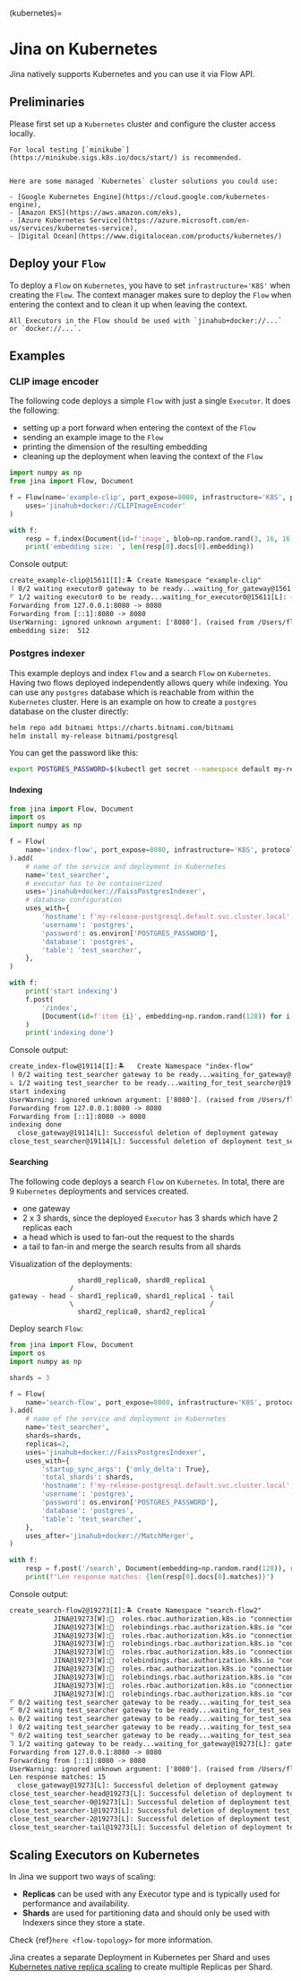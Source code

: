 (kubernetes)=
# Jina on Kubernetes

Jina natively supports Kubernetes and you can use it via Flow API.

## Preliminaries

Please first set up a `Kubernetes` cluster and configure the cluster access locally.

```{tip}
For local testing [`minikube`](https://minikube.sigs.k8s.io/docs/start/) is recommended.
```

```{seealso}

Here are some managed `Kubernetes` cluster solutions you could use:

- [Google Kubernetes Engine](https://cloud.google.com/kubernetes-engine),
- [Amazon EKS](https://aws.amazon.com/eks),
- [Azure Kubernetes Service](https://azure.microsoft.com/en-us/services/kubernetes-service),
- [Digital Ocean](https://www.digitalocean.com/products/kubernetes/)
```

## Deploy your `Flow`

To deploy a `Flow` on `Kubernetes`, you have to set `infrastructure='K8S'` when creating the `Flow`.
The context manager makes sure to deploy the `Flow` when entering the context and to clean it up when leaving the context.

```{caution}
All Executors in the Flow should be used with `jinahub+docker://...` or `docker://...`.
```

## Examples

### CLIP image encoder

The following code deploys a simple `Flow` with just a single `Executor`.
It does the following:
- setting up a port forward when entering the context of the `Flow`
- sending an example image to the `Flow`
- printing the dimension of the resulting embedding
- cleaning up the deployment when leaving the context of the `Flow`

```python
import numpy as np
from jina import Flow, Document

f = Flow(name='example-clip', port_expose=8080, infrastructure='K8S', protocol='http').add(
    uses='jinahub+docker://CLIPImageEncoder'
)

with f:
    resp = f.index(Document(id=f'image', blob=np.random.rand(3, 16, 16)), return_results=True)
    print('embedding size: ', len(resp[0].docs[0].embedding))
```
Console output:
```txt
create_example-clip@15611[I]:🏝️	Create Namespace "example-clip"
⠸ 0/2 waiting executor0 gateway to be ready...waiting_for_gateway@15611[L]: gateway has all its replicas ready!!
⠋ 1/2 waiting executor0 to be ready...waiting_for_executor0@15611[L]: executor0 has all its replicas ready!!
Forwarding from 127.0.0.1:8080 -> 8080
Forwarding from [::1]:8080 -> 8080
UserWarning: ignored unknown argument: ['8080']. (raised from /Users/florianhonicke/jina/jina/jina/helper.py:685)
embedding size:  512                                                                                       
```


### Postgres indexer

This example deploys and index `Flow` and a search `Flow` on `Kubernetes`.
Having two flows deployed independently allows query while indexing.
You can use any `postgres` database which is reachable from within the `Kubernetes` cluster.
Here is an example on how to create a `postgres` database on the cluster directly:
```bash
helm repo add bitnami https://charts.bitnami.com/bitnami
helm install my-release bitnami/postgresql
```
You can get the password like this:
```bash
export POSTGRES_PASSWORD=$(kubectl get secret --namespace default my-release-postgresql -o jsonpath="{.data.postgresql-password}" | base64 --decode)
```

#### Indexing

```python
from jina import Flow, Document
import os
import numpy as np

f = Flow(
    name='index-flow', port_expose=8080, infrastructure='K8S', protocol='http'
).add(
    # name of the service and deployment in Kubernetes
    name='test_searcher',
    # executor has to be containerized
    uses='jinahub+docker://FaissPostgresIndexer',
    # database configuration
    uses_with={
        'hostname': f'my-release-postgresql.default.svc.cluster.local',
        'username': 'postgres',
        'password': os.environ['POSTGRES_PASSWORD'],
        'database': 'postgres',
        'table': 'test_searcher',
    },
)

with f:
    print('start indexing')
    f.post(
        '/index',
        [Document(id=f'item {i}', embedding=np.random.rand(128)) for i in range(100)],
    )
    print('indexing done')
```

Console output:
```txt
create_index-flow@19114[I]:🏝️	Create Namespace "index-flow"
⠸ 0/2 waiting test_searcher gateway to be ready...waiting_for_gateway@19114[L]: gateway has all its replicas ready!!
⠦ 1/2 waiting test_searcher to be ready...waiting_for_test_searcher@19114[L]: test_searcher has all its replicas ready!!
start indexing
UserWarning: ignored unknown argument: ['8080']. (raised from /Users/florianhonicke/jina/jina/jina/helper.py:685)
Forwarding from 127.0.0.1:8080 -> 8080
Forwarding from [::1]:8080 -> 8080
indexing done
  close_gateway@19114[L]: Successful deletion of deployment gateway
close_test_searcher@19114[L]: Successful deletion of deployment test_searcher
```

#### Searching

The following code deploys a search `Flow` on `Kubernetes`. In total, there are 9 `Kubernetes` deployments and services
created.

- one gateway
- 2 x 3 shards, since the deployed `Executor` has 3 shards which have 2 replicas each
- a head which is used to fan-out the request to the shards
- a tail to fan-in and merge the search results from all shards

Visualization of the deployments:

```
                 shard0_replica0, shard0_replica1
               /                                  \
gateway - head - shard1_replica0, shard1_replica1 - tail 
               \                                  /
                 shard2_replica0, shard2_replica1
```

Deploy search `Flow`:

```python
from jina import Flow, Document
import os
import numpy as np

shards = 3

f = Flow(
    name='search-flow', port_expose=8080, infrastructure='K8S', protocol='http'
).add(
    # name of the service and deployment in Kubernetes
    name='test_searcher',
    shards=shards,
    replicas=2,
    uses='jinahub+docker://FaissPostgresIndexer',
    uses_with={
        'startup_sync_args': {'only_delta': True},
        'total_shards': shards,
        'hostname': f'my-release-postgresql.default.svc.cluster.local',
        'username': 'postgres',
        'password': os.environ['POSTGRES_PASSWORD'],
        'database': 'postgres',
        'table': 'test_searcher',
    },
    uses_after='jinahub+docker://MatchMerger',
)

with f:
    resp = f.post('/search', Document(embedding=np.random.rand(128)), return_results=True)
    print(f"Len response matches: {len(resp[0].docs[0].matches)}")
```
Console output:
```txt
create_search-flow2@19273[I]:🏝️	Create Namespace "search-flow2"
           JINA@19273[W]:🔁	roles.rbac.authorization.k8s.io "connection-pool" already exists
           JINA@19273[W]:🔁	rolebindings.rbac.authorization.k8s.io "connection-pool-binding" already exists
           JINA@19273[W]:🔁	roles.rbac.authorization.k8s.io "connection-pool" already exists
           JINA@19273[W]:🔁	rolebindings.rbac.authorization.k8s.io "connection-pool-binding" already exists
           JINA@19273[W]:🔁	roles.rbac.authorization.k8s.io "connection-pool" already exists
           JINA@19273[W]:🔁	rolebindings.rbac.authorization.k8s.io "connection-pool-binding" already exists
           JINA@19273[W]:🔁	roles.rbac.authorization.k8s.io "connection-pool" already exists
           JINA@19273[W]:🔁	rolebindings.rbac.authorization.k8s.io "connection-pool-binding" already exists
           JINA@19273[W]:🔁	roles.rbac.authorization.k8s.io "connection-pool" already exists
           JINA@19273[W]:🔁	rolebindings.rbac.authorization.k8s.io "connection-pool-binding" already exists
⠋ 0/2 waiting test_searcher gateway to be ready...waiting_for_test_searcher-head@19273[L]: test_searcher-head has all its replicas ready!!
⠋ 0/2 waiting test_searcher gateway to be ready...waiting_for_test_searcher-0@19273[L]: test_searcher-0 has all its replicas ready!!
⠦ 0/2 waiting test_searcher gateway to be ready...waiting_for_test_searcher-1@19273[L]: test_searcher-1 has all its replicas ready!!
⠇ 0/2 waiting test_searcher gateway to be ready...waiting_for_test_searcher-2@19273[L]: test_searcher-2 has all its replicas ready!!
⠙ 0/2 waiting test_searcher gateway to be ready...waiting_for_test_searcher-tail@19273[L]: test_searcher-tail has all its replicas ready!!
⠹ 1/2 waiting gateway to be ready...waiting_for_gateway@19273[L]: gateway has all its replicas ready!!
Forwarding from 127.0.0.1:8080 -> 8080
Forwarding from [::1]:8080 -> 8080
UserWarning: ignored unknown argument: ['8080']. (raised from /Users/florianhonicke/jina/jina/jina/helper.py:685)
Len response matches: 15
  close_gateway@19273[L]: Successful deletion of deployment gateway
close_test_searcher-head@19273[L]: Successful deletion of deployment test_searcher-head
close_test_searcher-0@19273[L]: Successful deletion of deployment test_searcher-0
close_test_searcher-1@19273[L]: Successful deletion of deployment test_searcher-1
close_test_searcher-2@19273[L]: Successful deletion of deployment test_searcher-2
close_test_searcher-tail@19273[L]: Successful deletion of deployment test_searcher-tail
```

## Scaling Executors on Kubernetes

In Jina we support two ways of scaling:
- **Replicas** can be used with any Executor type and is typically used for performance and availability.
- **Shards** are used for partitioning data and should only be used with Indexers since they store a state.

Check {ref}`here <flow-topology>` for more information.

Jina creates a separate Deployment in Kubernetes per Shard and uses [Kubernetes native replica scaling](https://kubernetes.io/docs/tutorials/kubernetes-basics/scale/scale-intro/) to create multiple Replicas per Shard.

